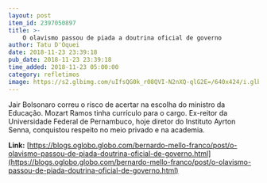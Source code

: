 ```yaml
---
layout: post
item_id: 2397050897
title: >-
    O olavismo passou de piada a doutrina oficial de governo
author: Tatu D'Oquei
date: 2018-11-23 23:39:18
pub_date: 2018-11-23 23:39:18
time_added: 2018-11-23 05:00:00
category: refletimos
image: https://s2.glbimg.com/uIfsQG0k_r08QVI-N2nXQ-qlG2E=/640x424/i.glbimg.com/og/ig/infoglobo1/f/original/2018/11/22/68123830.jpg
---
```


Jair Bolsonaro correu o risco de acertar na escolha do ministro da Educação. Mozart Ramos tinha currículo para o cargo. Ex-reitor da Universidade Federal de Pernambuco, hoje diretor do Instituto Ayrton Senna, conquistou respeito no meio privado e na academia.

**Link:** [https://blogs.oglobo.globo.com/bernardo-mello-franco/post/o-olavismo-passou-de-piada-doutrina-oficial-de-governo.html](https://blogs.oglobo.globo.com/bernardo-mello-franco/post/o-olavismo-passou-de-piada-doutrina-oficial-de-governo.html)

